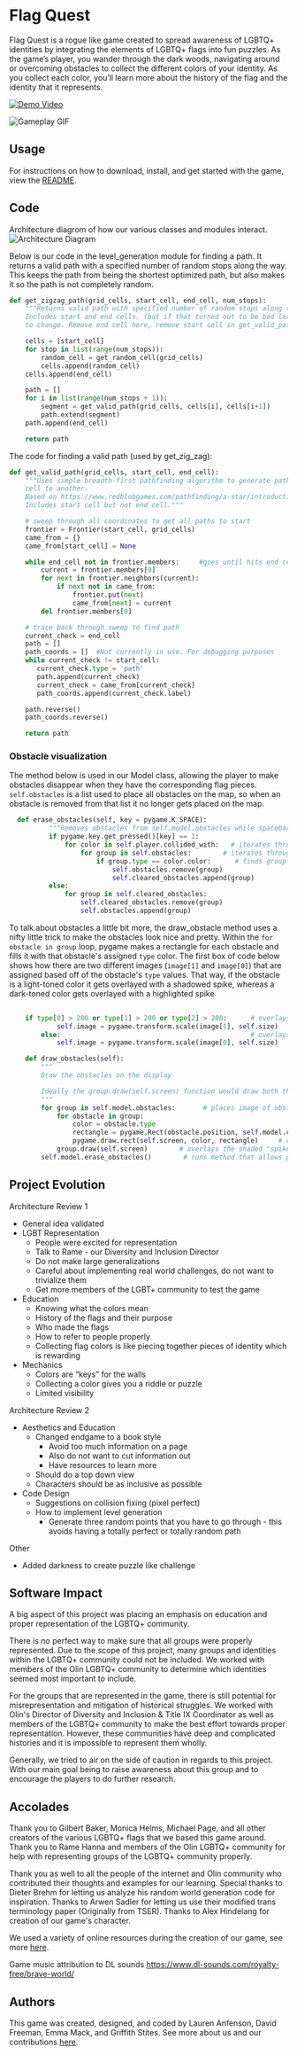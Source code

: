 # Flag Quest
Flag Quest is a rogue like game created to spread
awareness of LGBTQ+ identities by integrating the elements
of LGBTQ+ flags into fun puzzles. As the game’s player, you
wander through the dark woods, navigating around or overcoming
obstacles to collect the different colors of your identity.
As you collect each color, you’ll learn more about the
history of the flag and the identity that it represents.

[![Demo Video](images/flag_thumbnail.jpg)](https://youtu.be/yAhY30pc9ok)

![Gameplay GIF](images/gameplay.gif)

## Usage
For instructions on how to download, install, and get started with the game,
view the [README](https://sd19spring.github.io/FlagQuest/usage).

## Code
Architecture diagrom of how our various classes and modules interact.
![Architecture Diagram](images/architecture_diagram.png)

Below is our code in the level_generation module for finding a path. 
It returns a valid path with a specified number of random stops
along the way. This keeps the path from being the shortest 
optimized path, but also makes it so the path is not completely random.

```python
def get_zigzag_path(grid_cells, start_cell, end_cell, num_stops):
    """Returns valid path with specified number of random stops along the way
    Includes start and end cells. (but if that turned out to be bad later, easy
    to change. Remove end cell here, remove start cell in get_valid_path)"""

    cells = [start_cell]
    for stop in list(range(num_stops)):
        random_cell = get_random_cell(grid_cells)
        cells.append(random_cell)
    cells.append(end_cell)

    path = []
    for i in list(range(num_stops + 1)):
        segment = get_valid_path(grid_cells, cells[i], cells[i+1])
        path.extend(segment)
    path.append(end_cell)

    return path
```

The code for finding a valid path (used by get_zig_zag):

```python
def get_valid_path(grid_cells, start_cell, end_cell):
    """Uses simple breadth-first pathfinding algorithm to generate path from one
    cell to another.
    Based on https://www.redblobgames.com/pathfinding/a-star/introduction.html
    Includes start cell but not end cell."""

    # sweep through all coordinates to get all paths to start
    frontier = Frontier(start_cell, grid_cells)
    came_from = {}
    came_from[start_cell] = None

    while end_cell not in frontier.members:     #goes until hits end cell
        current = frontier.members[0]
        for next in frontier.neighbors(current):
            if next not in came_from:
                frontier.put(next)
                came_from[next] = current
        del frontier.members[0]

    # trace back through sweep to find path
    current_check = end_cell
    path = []
    path_coords = []  #Not currently in use. For debugging purposes
    while current_check != start_cell:
       current_check.type = 'path'
       path.append(current_check)
       current_check = came_from[current_check]
       path_coords.append(current_check.label)

    path.reverse()
    path_coords.reverse()

    return path
```

### Obstacle visualization
The method below is used in our Model class, allowing the player to make obstacles disappear when they have the corresponding flag pieces. ```self.obstacles``` is a list used to place all obstacles on the map, so when an obstacle is removed from that list it no longer gets placed on the map.

```python
  def erase_obstacles(self, key = pygame.K_SPACE):
          """Removes obstacles from self.model.obstacles while spacebar is held"""
          if pygame.key.get_pressed()[key] == 1:
              for color in self.player.collided_with:   # iterates through list of colors that have been collided with
                  for group in self.obstacles:        # iterates through all groups of obstacles
                      if group.type == color.color:      # finds group that corresponds to color that was just touched
                          self.obstacles.remove(group)
                          self.cleared_obstacles.append(group)
          else:
              for group in self.cleared_obstacles:
                  self.cleared_obstacles.remove(group)
                  self.obstacles.append(group)
```
To talk about obstacles a little bit more, the draw_obstacle method uses a nifty little trick to make the obstacles look nice and pretty. Within the ```for obstacle in group``` loop, pygame makes a rectangle for each obstacle and fills it with that obstacle's assigned ```type``` color. The first box of code below shows how there are two different images (```image[1]``` and ```image[0]```) that are assigned based off of the obstacle's ```type``` values. That way, if the obstacle is a light-toned color it gets overlayed with a shadowed spike, whereas a dark-toned color gets overlayed with a highlighted spike

```python
    
    if type[0] > 200 or type[1] > 200 or type[2] > 200:      # overlays a shadow spike layer if the obstacle color is too bright
            self.image = pygame.transform.scale(image[1], self.size)
        else:                                                # overlays a highlight spike layer if obstacle color is dark enough
            self.image = pygame.transform.scale(image[0], self.size)
```
```python
    def draw_obstacles(self):
        """
        Draw the obstacles on the display

        Ideally the group.draw(self.screen) function would draw both the colored square and the obstacle.png overlay
        """
        for group in self.model.obstacles:       # places image of obstacle for each obstacle created in Model
            for obstacle in group:
                color = obstacle.type
                rectangle = pygame.Rect(obstacle.position, self.model.cell_size)
                pygame.draw.rect(self.screen, color, rectangle)     # drawns foundation square of the obstacle's color
            group.draw(self.screen)        # overlays the shaded "spike"
        self.model.erase_obstacles()        # runs method that allows player to erase colored obstacles by holding spacebar
```

## Project Evolution
Architecture Review 1
* General idea validated
* LGBT Representation
  * People were excited for representation
  * Talk to Rame - our Diversity and Inclusion Director
  * Do not make large generalizations
  * Careful about implementing real world challenges, do not want to trivialize them
  * Get more members of the LGBT+ community to test the game
* Education
  * Knowing what the colors mean
  * History of the flags and their purpose
  * Who made the flags
  * How to refer to people properly
  * Collecting flag colors is like piecing together pieces of identity which is rewarding
* Mechanics
  * Colors are “keys” for the walls
  * Collecting a color gives you a riddle or puzzle
  * Limited visibility

Architecture Review 2
* Aesthetics and Education
  * Changed endgame to a book style
    * Avoid too much information on a page
    * Also do not want to cut information out
    * Have resources to learn more
  * Should do a top down view
  * Characters should be as inclusive as possible
* Code Design
  * Suggestions on collision fixing (pixel perfect)
  * How to implement level generation
    * Generate three random points that you have to go through - this avoids having
    a totally perfect or totally random path

Other
* Added darkness to create puzzle like challenge

## Software Impact
A big aspect of this project was placing an emphasis on education and proper
representation of the LGBTQ+ community.

There is no perfect way to make sure that all groups were properly represented.
Due to the scope of this project, many groups and identities within the LGBTQ+
community could not be included. We worked with members of the Olin LGBTQ+
community to determine which identities seemed most important to include.

For the groups that are represented in the game, there is still potential for
misrepresentation and mitigation of historical struggles. We worked with Olin's
Director of Diversity and Inclusion & Title IX Coordinator as well as members of
the LGBTQ+ community to make the best effort towards proper representation.
However, these communities have deep and complicated histories and it is
impossible to represent them wholly.

Generally, we tried to air on the side of caution in regards to this project.
With our main goal being to raise awareness about this group and to encourage
the players to do further research.

## Accolades
Thank you to Gilbert Baker, Monica Helms, Michael Page, and all other
creators of the various LGBTQ+ flags that we based this game
around. Thank you to Rame Hanna and members of the Olin
LGBTQ+ community for help with representing groups of the LGBTQ+
community properly.

Thank you as well to all the people of the internet
and Olin community who contributed their thoughts and examples
for our learning. Special thanks to Dieter Brehm for letting us
analyze his random world generation code for inspiration. Thanks
to Arwen Sadler for letting us use their modified trans terminology
paper (Originally from TSER). Thanks to Alex Hindelang for creation
of our game's character.

We used a variety of online resources during the creation of our game, see more
[here](https://sd19spring.github.io/FlagQuest/resources).

Game music attribution to DL sounds https://www.dl-sounds.com/royalty-free/brave-world/ 

## Authors
This game was created, designed, and coded by Lauren Anfenson,
David Freeman, Emma Mack, and Griffith Stites. See more about us and our
contributions [here](https://sd19spring.github.io/FlagQuest/about-us).
